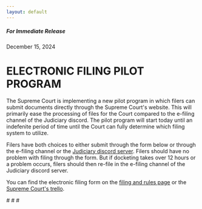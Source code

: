 ```yaml
---
layout: default
---
```


##### For Immediate Release

December 15, 2024

# ELECTRONIC FILING PILOT PROGRAM

The Supreme Court is implementing a new pilot program in which filers can submit documents directly through the Supreme Court's website. This will primarily ease the processing of files for the Court compared to the e-filing channel of the Judiciary discord. The pilot program will start today until an indefenite period of time until the Court can fully determine which filing system to utilize.

Filers have both choices to either submit through the form below or through the e-filing channel or the [Judiciary discord server](https://discord.gg/r36JgmYTdB). Filers should have no problem with filing through the form. But if docketing takes over 12 hours or a problem occurs, filers should then re-file in the e-filing channel of the Judiciary discord server.

You can find the electronic filing form on the [filing and rules page](/filing-rules.html) or the [Supreme Court's trello](https://trello.com/b/XME7IgoF/usa-supreme-court).

<p># # #</p>